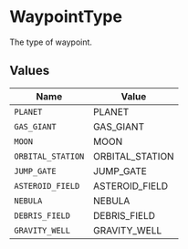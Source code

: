 # WaypointType

The type of waypoint.


## Values

| Name              | Value             |
| ----------------- | ----------------- |
| `PLANET`          | PLANET            |
| `GAS_GIANT`       | GAS_GIANT         |
| `MOON`            | MOON              |
| `ORBITAL_STATION` | ORBITAL_STATION   |
| `JUMP_GATE`       | JUMP_GATE         |
| `ASTEROID_FIELD`  | ASTEROID_FIELD    |
| `NEBULA`          | NEBULA            |
| `DEBRIS_FIELD`    | DEBRIS_FIELD      |
| `GRAVITY_WELL`    | GRAVITY_WELL      |